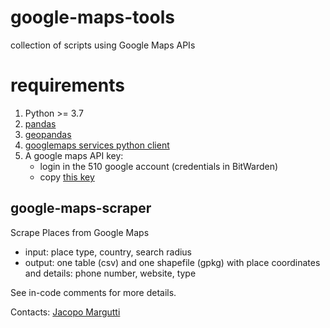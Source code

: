 # google-maps-tools
collection of scripts using Google Maps APIs

# requirements
1. Python >= 3.7
2. [pandas](https://pypi.org/project/pandas/)
2. [geopandas](https://pypi.org/project/geopandas/)
2. [googlemaps services python client](https://pypi.org/project/googlemaps/)
3. A google maps API key:
   * login in the 510 google account (credentials in BitWarden)
   * copy [this key](https://console.cloud.google.com/apis/credentials/key/d549b609-a5d1-4ea9-b9c1-8de0aa37108a?authuser=1&folder=&organizationId=&project=emergency-data-support)

## google-maps-scraper
Scrape Places from Google Maps
* input: place type, country, search radius
* output: one table (csv) and one shapefile (gpkg) with place coordinates and details: phone number, website, type

See in-code comments for more details.

Contacts: [Jacopo Margutti](https://github.com/jmargutt)
